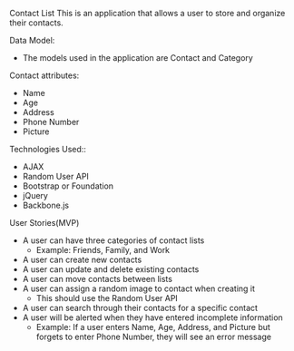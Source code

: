Contact List
This is an application that allows a user to store and organize their contacts.

Data Model:
* The models used in the application are Contact and Category

Contact attributes:
* Name
* Age
* Address
* Phone Number
* Picture

Technologies Used::
* AJAX
* Random User API
* Bootstrap or Foundation
* jQuery
* Backbone.js

User Stories(MVP)
* A user can have three categories of contact lists
  * Example: Friends, Family, and Work
* A user can create new contacts
* A user can update and delete existing contacts
* A user can move contacts between lists
* A user can assign a random image to contact when creating it
  * This should use the Random User API
* A user can search through their contacts for a specific contact
* A user will be alerted when they have entered incomplete information
  * Example: If a user enters Name, Age, Address, and Picture but forgets to enter Phone Number, they will see an error message
